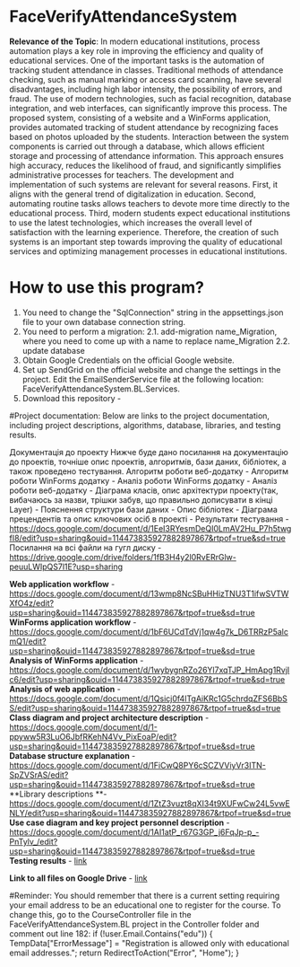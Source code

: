 # FaceVerifyAttendanceSystem

**Relevance of the Topic**: In modern educational institutions, process automation plays a key role in improving the efficiency and quality of educational services. One of the important tasks is the automation of tracking student attendance in classes. Traditional methods of attendance checking, such as manual marking or access card scanning, have several disadvantages, including high labor intensity, the possibility of errors, and fraud. The use of modern technologies, such as facial recognition, database integration, and web interfaces, can significantly improve this process.
  The proposed system, consisting of a website and a WinForms application, provides automated tracking of student attendance by recognizing faces based on photos uploaded by the students. Interaction between the system components is carried out through a database, which allows efficient storage and processing of attendance information. This approach ensures high accuracy, reduces the likelihood of fraud, and significantly simplifies administrative processes for teachers.
  The development and implementation of such systems are relevant for several reasons. First, it aligns with the general trend of digitalization in education. Second, automating routine tasks allows teachers to devote more time directly to the educational process. Third, modern students expect educational institutions to use the latest technologies, which increases the overall level of satisfaction with the learning experience. Therefore, the creation of such systems is an important step towards improving the quality of educational services and optimizing management processes in educational institutions.

# How to use this program?
1. You need to change the "SqlConnection" string in the appsettings.json file to your own database connection string.
2. You need to perform a migration:
   2.1. add-migration name_Migration, where you need to come up with a name to replace name_Migration
   2.2. update database
3. Obtain Google Credentials on the official Google website.
4. Set up SendGrid on the official website and change the settings in the project. Edit the EmailSenderService file at the following location: FaceVerifyAttendanceSystem.BL.Services.
5. Download this repository -

#Project documentation:
Below are links to the project documentation, including project descriptions, algorithms, database, libraries, and testing results.

Документація до проекту
Нижче буде дано посилання на документацію до проектів, точніше опис проектів, алгоритмів, бази даних, бібліотек, а також проведено тестування.
Алгоритм роботи веб-додатку - 
Алгоритм роботи WinForms додатку - 
Аналіз роботи WinForms додатку - 
Аналіз роботи веб-додатку - 
Діаграма класів, опис архітектури проекту(так, вибачаюсь за назви, трішки забув, що правильно дописувати в кінці Layer) - 
Пояснення структури бази даних - 
Опис бібліотек - 
Діаграма прецендентів та опис ключових осіб в проекті - 
Результати тестування - https://docs.google.com/document/d/1EeI3RYesmDeQI0LmAV2Hu_P7h5twgfI8/edit?usp=sharing&ouid=114473835927882897867&rtpof=true&sd=true
Посилання на всі файли на гугл диску - https://drive.google.com/drive/folders/1fB3H4y2l0RvERrGlw-peuuLWIpQS7l1E?usp=sharing

**Web application workflow** - https://docs.google.com/document/d/13wmp8NcSBuHHizTNU3T1ifwSVTWXfO4z/edit?usp=sharing&ouid=114473835927882897867&rtpof=true&sd=true  
**WinForms application workflow** - https://docs.google.com/document/d/1bF6UCdTdVj1qw4g7k_D6TRRzP5alcmQ1/edit?usp=sharing&ouid=114473835927882897867&rtpof=true&sd=true  
**Analysis of WinForms application** - https://docs.google.com/document/d/1wybygnRZo26Yl7xqTJP_HmApg1RvjIc6/edit?usp=sharing&ouid=114473835927882897867&rtpof=true&sd=true  
**Analysis of web application** - https://docs.google.com/document/d/1Qsicj0f4ITgAiKRc1G5chrdqZFS6BbSS/edit?usp=sharing&ouid=114473835927882897867&rtpof=true&sd=true  
**Class diagram and project architecture description** - https://docs.google.com/document/d/1-ppyww5R3LuO6JbfRKehN4Vv_PixEoaP/edit?usp=sharing&ouid=114473835927882897867&rtpof=true&sd=true  
**Database structure explanation** - https://docs.google.com/document/d/1FiCwQ8PY6cSCZVViyVr3ITN-SpZVSrAS/edit?usp=sharing&ouid=114473835927882897867&rtpof=true&sd=true  
**Library descriptions **- https://docs.google.com/document/d/1ZtZ3vuzt8qXI34t9XUFwCw24L5vwENLY/edit?usp=sharing&ouid=114473835927882897867&rtpof=true&sd=true  
**Use case diagram and key project personnel description** - https://docs.google.com/document/d/1AI1atP_r67G3GP_j6FqJp-p_-PnTylv_/edit?usp=sharing&ouid=114473835927882897867&rtpof=true&sd=true  
**Testing results** - [link](https://docs.google.com/document/d/1EeI3RYesmDeQI0LmAV2Hu_P7h5twgfI8/edit?usp=sharing&ouid=114473835927882897867&rtpof=true&sd=true)  

**Link to all files on Google Drive** - [link](https://drive.google.com/drive/folders/1fB3H4y2l0RvERrGlw-peuuLWIpQS7l1E?usp=sharing)

#Reminder:
You should remember that there is a current setting requiring your email address to be an educational one to register for the course. To change this, go to the CourseController file in the FaceVerifyAttendanceSystem.BL project in the Controller folder and comment out line 182:
if (!user.Email.Contains("edu"))
{
    TempData["ErrorMessage"] = "Registration is allowed only with educational email addresses.";
    return RedirectToAction("Error", "Home");
}

